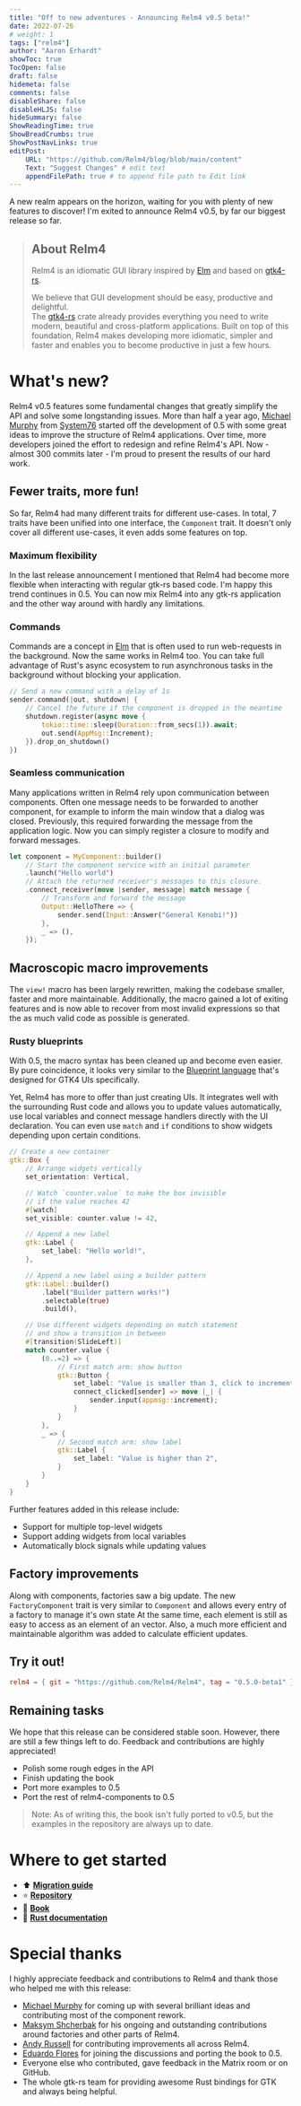 ```yaml
---
title: "Off to new adventures - Announcing Relm4 v0.5 beta!"
date: 2022-07-26
# weight: 1
tags: ["relm4"]
author: "Aaron Erhardt"
showToc: true
TocOpen: false
draft: false
hidemeta: false
comments: false
disableShare: false
disableHLJS: false
hideSummary: false
ShowReadingTime: true
ShowBreadCrumbs: true
ShowPostNavLinks: true
editPost:
    URL: "https://github.com/Relm4/blog/blob/main/content"
    Text: "Suggest Changes" # edit text
    appendFilePath: true # to append file path to Edit link
---
```


A new realm appears on the horizon, waiting for you with plenty of new features to discover!
I'm exited to announce Relm4 v0.5, by far our biggest release so far.

> ## About Relm4
> 
> Relm4 is an idiomatic GUI library inspired by [Elm](https://elm-lang.org/) and based on [gtk4-rs](https://crates.io/crates/gtk4).
> 
> We believe that GUI development should be easy, productive and delightful.  
> The [gtk4-rs](https://crates.io/crates/gtk4) crate already provides everything you need to write modern, beautiful and cross-platform applications.
> Built on top of this foundation, Relm4 makes developing more idiomatic, simpler and faster and enables you to become productive in just a few hours.

# What's new?

Relm4 v0.5 features some fundamental changes that greatly simplify the API and solve some longstanding issues.
More than half a year ago, [Michael Murphy](https://github.com/mmstick) from [System76](https://system76.com) started off the development of 0.5 with some great ideas to improve the structure of Relm4 applications.
Over time, more developers joined the effort to redesign and refine Relm4's API.
Now - almost 300 commits later - I'm proud to present the results of our hard work.

## Fewer traits, more fun!

So far, Relm4 had many different traits for different use-cases.
In total, 7 traits have been unified into one interface, the `Component` trait.
It doesn't only cover all different use-cases, it even adds some features on top.

### Maximum flexibility

In the last release announcement I mentioned that Relm4 had become more flexible when interacting with regular gtk-rs based code.
I'm happy this trend continues in 0.5.
You can now mix Relm4 into any gtk-rs application and the other way around with hardly any limitations.

### Commands

Commands are a concept in [Elm](https://elm-lang.org) that is often used to run web-requests in the background.
Now the same works in Relm4 too.
You can take full advantage of Rust's async ecosystem to run asynchronous tasks in the background without blocking your application.

```rust
// Send a new command with a delay of 1s
sender.command(|out, shutdown| {
    // Cancel the future if the component is dropped in the meantime
    shutdown.register(async move {
        tokio::time::sleep(Duration::from_secs(1)).await;
        out.send(AppMsg::Increment);
    }).drop_on_shutdown()
})
```

### Seamless communication

Many applications written in Relm4 rely upon communication between components.
Often one message needs to be forwarded to another component, for example to inform the main window that a dialog was closed.
Previously, this required forwarding the message from the application logic.
Now you can simply register a closure to modify and forward messages.

```rust
let component = MyComponent::builder()
    // Start the component service with an initial parameter
    .launch("Hello world")
    // Attach the returned receiver's messages to this closure.
    .connect_receiver(move |sender, message| match message {
        // Transform and forward the message
        Output::HelloThere => {
            sender.send(Input::Answer("General Kenobi!"))
        },
        _ => (),
    });
```

## Macroscopic macro improvements

The `view!` macro has been largely rewritten, making the codebase smaller, faster and more maintainable.
Additionally, the macro gained a lot of exiting features and is now able to recover from most invalid expressions so that the as much valid code as possible is generated.

### Rusty blueprints

With 0.5, the macro syntax has been cleaned up and become even easier.
By pure coincidence, it looks very similar to the [Blueprint language](https://jwestman.pages.gitlab.gnome.org/blueprint-compiler/) that's designed for GTK4 UIs specifically.

Yet, Relm4 has more to offer than just creating UIs.
It integrates well with the surrounding Rust code and allows you to update values automatically, use local variables and connect message handlers directly with the UI declaration.
You can even use `match` and `if` conditions to show widgets depending upon certain conditions.


```rust
// Create a new container
gtk::Box {
    // Arrange widgets vertically
    set_orientation: Vertical,

    // Watch `counter.value` to make the box invisible
    // if the value reaches 42
    #[watch]
    set_visible: counter.value != 42,

    // Append a new label
    gtk::Label {
        set_label: "Hello world!",
    },

    // Append a new label using a builder pattern
    gtk::Label::builder()
        .label("Builder pattern works!")
        .selectable(true)
        .build(),

    // Use different widgets depending on match statement
    // and show a transition in between
    #[transition(SlideLeft)]
    match counter.value {
        (0..=2) => {
            // First match arm: show button
            gtk::Button {
                set_label: "Value is smaller than 3, click to increment it!",
                connect_clicked[sender] => move |_| {
                    sender.input(appmsg::increment);
                }
            }
        },
        _ => {
            // Second match arm: show label
            gtk::Label {
                set_label: "Value is higher than 2",
            }
        }
    }
}
```

Further features added in this release include:

+ Support for multiple top-level widgets
+ Support adding widgets from local variables
+ Automatically block signals while updating values

## Factory improvements

Along with components, factories saw a big update.
The new `FactoryComponent` trait is very similar to `Component` and allows every entry of a factory to manage it's own state
At the same time, each element is still as easy to access as an element of an vector.
Also, a much more efficient and maintainable algorithm was added to calculate efficient updates.

## Try it out!

```toml
relm4 = { git = "https://github.com/Relm4/Relm4", tag = "0.5.0-beta1" }
```

## Remaining tasks

We hope that this release can be considered stable soon.
However, there are still a few things left to do.
Feedback and contributions are highly appreciated!

+ Polish some rough edges in the API
+ Finish updating the book
+ Port more examples to 0.5
+ Port the rest of relm4-components to 0.5

> Note: As of writing this, the book isn't fully ported to v0.5, but the examples in the repository are always up to date.

# Where to get started

+ ⬆️  **[Migration guide](https://relm4.org/book/next/0_4_to_0_5.html)**
+ ⭐ **[Repository](https://github.com/Relm4/Relm4)**
+ 📖 **[Book](https://relm4.org/book/stable)**
+ 📜 **[Rust documentation](https://relm4.org/docs/relm4/relm4/)**


# Special thanks

I highly appreciate feedback and contributions to Relm4 and thank those who helped me with this release:

+ [Michael Murphy](https://github.com/mmstick) for coming up with several brilliant ideas and contributing most of the component rework.
+ [Maksym Shcherbak](https://github.com/cofee-on-the-desk) for his ongoing and outstanding contributions around factories and other parts of Relm4.
+ [Andy Russell](https://github.com/euclio) for contributing improvements all across Relm4.
+ [Eduardo Flores](https://github.com/edfloreshz) for joining the discussions and porting the book to 0.5.
+ Everyone else who contributed, gave feedback in the Matrix room or on GitHub.
+ The whole gtk-rs team for providing awesome Rust bindings for GTK and always being helpful.
